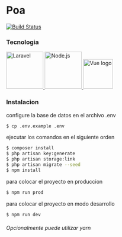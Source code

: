 
# Poa 

[![Build Status](https://travis-ci.org/joemccann/dillinger.svg?branch=master)](https://travis-ci.org/joemccann/dillinger)

### Tecnologia  

 <a href="https://laravel.com"><img alt="Laravel" src="https://laravel.com/assets/img/components/logo-laravel.svg" width="100" /> </a>
<a href="https://nodejs.org/"> <img
      alt="Node.js"
      src="https://nodejs.org/static/images/logo-light.svg"
      width="100"
    />
  </a>
<a href="https://vuejs.org" target="_blank" rel="noopener noreferrer"><img width="80" src="https://vuejs.org/images/logo.png" alt="Vue logo"></a>
### Instalacion

configure la base de datos en el archivo .env

```sh
$ cp .env.example .env  
```
ejecutar los comandos en el siguiente orden

```sh
$ composer install    
$ php artisan key:generate   
$ php artisan storage:link  
$ php artisan migrate --seed
$ npm install 
```
para colocar el proyecto en produccion
```sh
$ npm run prod
```
para colocar el proyecto en modo desarrollo 
```sh
$ npm run dev
```
###### Opcionalmente puede utilizar yarn

